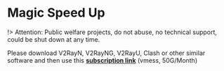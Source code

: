 # Magic Speed Up

!> Attention: Public welfare projects, do not abuse, no technical support, could be shut down at any time.

Please download V2RayN, V2RayNG, V2RayU, Clash or other similar software and then use this **[subscription link](https://s.b-hu.org/guide/30MoxGK1LtYGurete3H2dQ6iQHwKDw)** (vmess, 50G/Month)